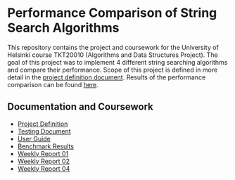 # Performance Comparison of String Search Algorithms

This repository contains the project and coursework for the University of Helsinki course TKT20010 (Algorithms and Data Structures Project).
The goal of this project was to implement 4 different string searching algorithms and compare their performance.
Scope of this project is defined in more detail in the [project definition document](docs/project-definition.md).
Results of the performance comparison can be found [here](https://karhusaari.me/tiralabra.html).

## Documentation and Coursework

 - [Project Definition](docs/project-definition.md)
 - [Testing Document](docs/testing.md)
 - [User Guide](docs/usage.md)
 - [Benchmark Results](https://karhusaari.me/tiralabra.html)
 - [Weekly Report 01](docs/weekly-report-01.md)
 - [Weekly Report 02](docs/weekly-report-02.md)
 - [Weekly Report 04](docs/weekly-report-04.md)
